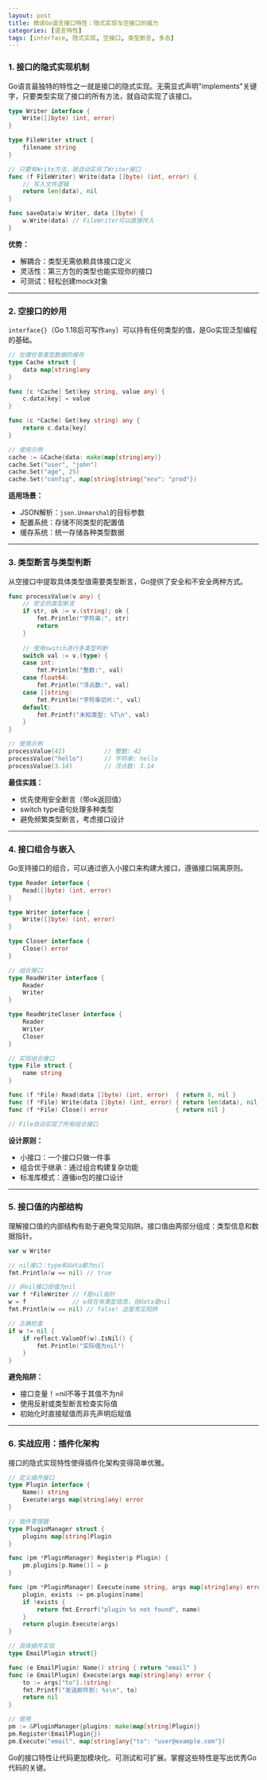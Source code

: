 ```yaml
---
layout: post
title: 微读Go语言接口特性：隐式实现与空接口的威力
categories: [语言特性]
tags: [interface, 隐式实现, 空接口, 类型断言, 多态]
---
```


### 1. 接口的隐式实现机制

Go语言最独特的特性之一就是接口的隐式实现。无需显式声明"implements"关键字，只要类型实现了接口的所有方法，就自动实现了该接口。

```go
type Writer interface {
    Write([]byte) (int, error)
}

type FileWriter struct {
    filename string
}

// 只要有Write方法，就自动实现了Writer接口
func (f FileWriter) Write(data []byte) (int, error) {
    // 写入文件逻辑
    return len(data), nil
}

func saveData(w Writer, data []byte) {
    w.Write(data) // FileWriter可以直接传入
}
```

**优势：**
- 解耦合：类型无需依赖具体接口定义
- 灵活性：第三方包的类型也能实现你的接口
- 可测试：轻松创建mock对象

---

### 2. 空接口的妙用

`interface{}`（Go 1.18后可写作`any`）可以持有任何类型的值，是Go实现泛型编程的基础。

```go
// 处理任意类型数据的缓存
type Cache struct {
    data map[string]any
}

func (c *Cache) Set(key string, value any) {
    c.data[key] = value
}

func (c *Cache) Get(key string) any {
    return c.data[key]
}

// 使用示例
cache := &Cache{data: make(map[string]any)}
cache.Set("user", "john")
cache.Set("age", 25)
cache.Set("config", map[string]string{"env": "prod"})
```

**适用场景：**
- JSON解析：`json.Unmarshal`的目标参数
- 配置系统：存储不同类型的配置值
- 缓存系统：统一存储各种类型数据

---

### 3. 类型断言与类型判断

从空接口中提取具体类型值需要类型断言，Go提供了安全和不安全两种方式。

```go
func processValue(v any) {
    // 安全的类型断言
    if str, ok := v.(string); ok {
        fmt.Println("字符串:", str)
        return
    }
    
    // 使用switch进行多类型判断
    switch val := v.(type) {
    case int:
        fmt.Println("整数:", val)
    case float64:
        fmt.Println("浮点数:", val)
    case []string:
        fmt.Println("字符串切片:", val)
    default:
        fmt.Printf("未知类型: %T\n", val)
    }
}

// 使用示例
processValue(42)           // 整数: 42
processValue("hello")      // 字符串: hello
processValue(3.14)         // 浮点数: 3.14
```

**最佳实践：**
- 优先使用安全断言（带ok返回值）
- switch type语句处理多种类型
- 避免频繁类型断言，考虑接口设计

---

### 4. 接口组合与嵌入

Go支持接口的组合，可以通过嵌入小接口来构建大接口，遵循接口隔离原则。

```go
type Reader interface {
    Read([]byte) (int, error)
}

type Writer interface {
    Write([]byte) (int, error)
}

type Closer interface {
    Close() error
}

// 组合接口
type ReadWriter interface {
    Reader
    Writer
}

type ReadWriteCloser interface {
    Reader
    Writer
    Closer
}

// 实现组合接口
type File struct {
    name string
}

func (f *File) Read(data []byte) (int, error)  { return 0, nil }
func (f *File) Write(data []byte) (int, error) { return len(data), nil }
func (f *File) Close() error                   { return nil }

// File自动实现了所有组合接口
```

**设计原则：**
- 小接口：一个接口只做一件事
- 组合优于继承：通过组合构建复杂功能
- 标准库模式：遵循io包的接口设计

---

### 5. 接口值的内部结构

理解接口值的内部结构有助于避免常见陷阱。接口值由两部分组成：类型信息和数据指针。

```go
var w Writer

// nil接口：type和data都为nil
fmt.Println(w == nil) // true

// 非nil接口但值为nil
var f *FileWriter // f是nil指针
w = f             // w现在有类型信息，但data是nil
fmt.Println(w == nil) // false! 这是常见陷阱

// 正确检查
if w != nil {
    if reflect.ValueOf(w).IsNil() {
        fmt.Println("实际值为nil")
    }
}
```

**避免陷阱：**
- 接口变量！=nil不等于其值不为nil
- 使用反射或类型断言检查实际值
- 初始化时直接赋值而非先声明后赋值

---

### 6. 实战应用：插件化架构

接口的隐式实现特性使得插件化架构变得简单优雅。

```go
// 定义插件接口
type Plugin interface {
    Name() string
    Execute(args map[string]any) error
}

// 插件管理器
type PluginManager struct {
    plugins map[string]Plugin
}

func (pm *PluginManager) Register(p Plugin) {
    pm.plugins[p.Name()] = p
}

func (pm *PluginManager) Execute(name string, args map[string]any) error {
    plugin, exists := pm.plugins[name]
    if !exists {
        return fmt.Errorf("plugin %s not found", name)
    }
    return plugin.Execute(args)
}

// 具体插件实现
type EmailPlugin struct{}

func (e EmailPlugin) Name() string { return "email" }
func (e EmailPlugin) Execute(args map[string]any) error {
    to := args["to"].(string)
    fmt.Printf("发送邮件到: %s\n", to)
    return nil
}

// 使用
pm := &PluginManager{plugins: make(map[string]Plugin)}
pm.Register(EmailPlugin{})
pm.Execute("email", map[string]any{"to": "user@example.com"})
```

Go的接口特性让代码更加模块化、可测试和可扩展。掌握这些特性是写出优秀Go代码的关键。